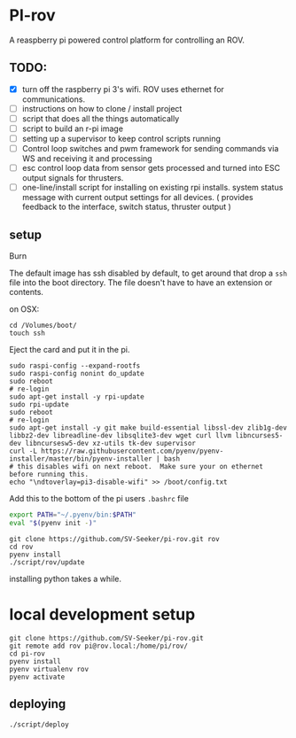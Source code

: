 
# PI-rov

A reaspberry pi powered control platform for controlling an ROV.

## TODO:
- [x] turn off the raspberry pi 3's wifi. ROV uses ethernet for communications.
- [ ] instructions on how to clone / install project
- [ ] script that does all the things automatically
- [ ] script to build an r-pi image
- [ ] setting up a supervisor to keep control scripts running
- [ ] Control loop
    switches and pwm framework for sending commands via WS and receiving it and processing
- [ ] esc control loop
    data from sensor gets processed and turned into ESC output signals for thrusters.
- [ ] one-line/install script for installing on existing rpi installs.
system status message with current output settings for all devices. ( provides feedback to the interface, switch status, thruster output )

## setup
Burn

The default image has ssh disabled by default, to get around that drop a `ssh` file into the boot directory.
The file doesn't have to have an extension or contents.

on OSX:
```shell
cd /Volumes/boot/
touch ssh
```

Eject the card and put it in the pi.
```shell
sudo raspi-config --expand-rootfs
sudo raspi-config nonint do_update
sudo reboot
# re-login
sudo apt-get install -y rpi-update
sudo rpi-update
sudo reboot
# re-login
sudo apt-get install -y git make build-essential libssl-dev zlib1g-dev libbz2-dev libreadline-dev libsqlite3-dev wget curl llvm libncurses5-dev libncursesw5-dev xz-utils tk-dev supervisor
curl -L https://raw.githubusercontent.com/pyenv/pyenv-installer/master/bin/pyenv-installer | bash
# this disables wifi on next reboot.  Make sure your on ethernet before running this.
echo "\ndtoverlay=pi3-disable-wifi" >> /boot/config.txt
```

Add this to the bottom of the pi users `.bashrc` file
```bash
export PATH="~/.pyenv/bin:$PATH"
eval "$(pyenv init -)"
```

```shell
git clone https://github.com/SV-Seeker/pi-rov.git rov
cd rov
pyenv install
./script/rov/update
```
installing python takes a while.

# local development setup

```
git clone https://github.com/SV-Seeker/pi-rov.git
git remote add rov pi@rov.local:/home/pi/rov/
cd pi-rov
pyenv install
pyenv virtualenv rov
pyenv activate
```

## deploying

```bash
./script/deploy
```
